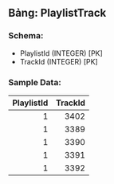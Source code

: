 ## Bảng: PlaylistTrack
### Schema:
- PlaylistId (INTEGER) [PK]
- TrackId (INTEGER) [PK]

### Sample Data:
|   PlaylistId |   TrackId |
|-------------:|----------:|
|            1 |      3402 |
|            1 |      3389 |
|            1 |      3390 |
|            1 |      3391 |
|            1 |      3392 |